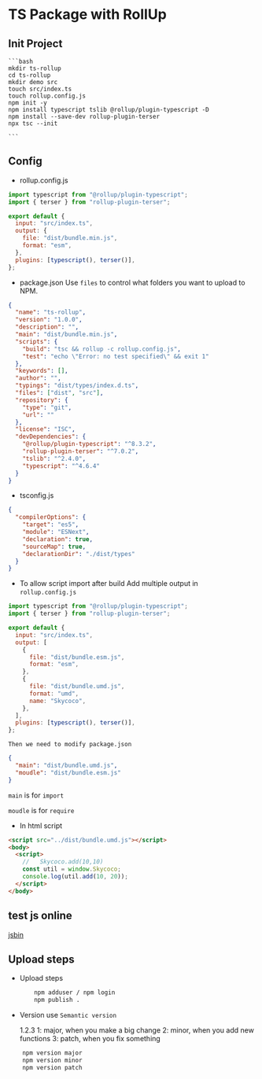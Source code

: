 # TS Package with RollUp

## Init Project

    ```bash
    mkdir ts-rollup
    cd ts-rollup
    mkdir demo src
    touch src/index.ts
    touch rollup.config.js
    npm init -y
    npm install typescript tslib @rollup/plugin-typescript -D
    npm install --save-dev rollup-plugin-terser
    npx tsc --init

    ```

## Config

- rollup.config.js

```js
import typescript from "@rollup/plugin-typescript";
import { terser } from "rollup-plugin-terser";

export default {
  input: "src/index.ts",
  output: {
    file: "dist/bundle.min.js",
    format: "esm",
  },
  plugins: [typescript(), terser()],
};
```

- package.json
  Use `files` to control what folders you want to upload to NPM.

```json
{
  "name": "ts-rollup",
  "version": "1.0.0",
  "description": "",
  "main": "dist/bundle.min.js",
  "scripts": {
    "build": "tsc && rollup -c rollup.config.js",
    "test": "echo \"Error: no test specified\" && exit 1"
  },
  "keywords": [],
  "author": "",
  "typings": "dist/types/index.d.ts",
  "files": ["dist", "src"],
  "repository": {
    "type": "git",
    "url": ""
  },
  "license": "ISC",
  "devDependencies": {
    "@rollup/plugin-typescript": "^8.3.2",
    "rollup-plugin-terser": "^7.0.2",
    "tslib": "^2.4.0",
    "typescript": "^4.6.4"
  }
}
```

- tsconfig.js

```json
{
  "compilerOptions": {
    "target": "es5",
    "module": "ESNext",
    "declaration": true,
    "sourceMap": true,
    "declarationDir": "./dist/types"
  }
}
```

- To allow script import after build
  Add multiple output in `rollup.config.js`

```js
import typescript from "@rollup/plugin-typescript";
import { terser } from "rollup-plugin-terser";

export default {
  input: "src/index.ts",
  output: [
    {
      file: "dist/bundle.esm.js",
      format: "esm",
    },
    {
      file: "dist/bundle.umd.js",
      format: "umd",
      name: "Skycoco",
    },
  ],
  plugins: [typescript(), terser()],
};
```

    Then we need to modify package.json

```json
{
  "main": "dist/bundle.umd.js",
  "moudle": "dist/bundle.esm.js"
}
```

`main` is for `import`

`moudle` is for `require`

- In html script

```html
<script src="../dist/bundle.umd.js"></script>
<body>
  <script>
    //   Skycoco.add(10,10)
    const util = window.Skycoco;
    console.log(util.add(10, 20));
  </script>
</body>
```

## test js online

[jsbin](https://jsbin.com/?html,output)

## Upload steps

- Upload steps

  ```bash
      npm adduser / npm login
      npm publish .
  ```

- Version
  use `Semantic version`

  1.2.3
  1: major, when you make a big change
  2: minor, when you add new functions
  3: patch, when you fix something

```bash
    npm version major
    npm version minor
    npm version patch
```
